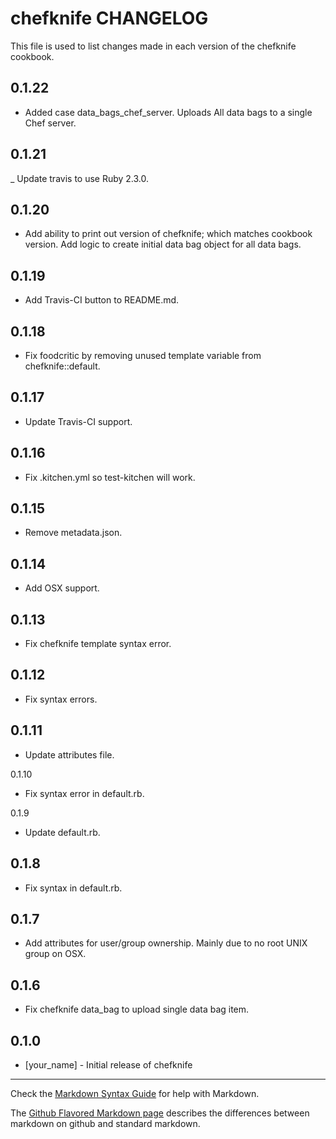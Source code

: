 chefknife CHANGELOG
===================

This file is used to list changes made in each version of the chefknife cookbook.

0.1.22
------
- Added case data_bags_chef_server.
  Uploads All data bags to a single Chef server.

0.1.21
------
_ Update travis to use Ruby 2.3.0.

0.1.20
------
- Add ability to print out version of chefknife; which matches cookbook version.
  Add logic to create initial data bag object for all data bags.

0.1.19
------
- Add Travis-CI button to README.md.

0.1.18
------
- Fix foodcritic by removing unused template variable from chefknife::default.

0.1.17
-----
- Update Travis-CI support.

0.1.16
------
- Fix .kitchen.yml so test-kitchen will work.

0.1.15
------
- Remove metadata.json.

0.1.14
------
- Add OSX support.

0.1.13
------
- Fix chefknife template syntax error.

0.1.12
------
- Fix syntax errors.

0.1.11
------
- Update attributes file.

0.1.10
- Fix syntax error in default.rb.

0.1.9
- Update default.rb.

0.1.8
-----
- Fix syntax in default.rb.

0.1.7
-----
- Add attributes for user/group ownership. Mainly due to no root UNIX group on OSX.

0.1.6
-----
- Fix chefknife data_bag to upload single data bag item.

0.1.0
-----
- [your_name] - Initial release of chefknife

- - -
Check the [Markdown Syntax Guide](http://daringfireball.net/projects/markdown/syntax) for help with Markdown.

The [Github Flavored Markdown page](http://github.github.com/github-flavored-markdown/) describes the differences between markdown on github and standard markdown.
